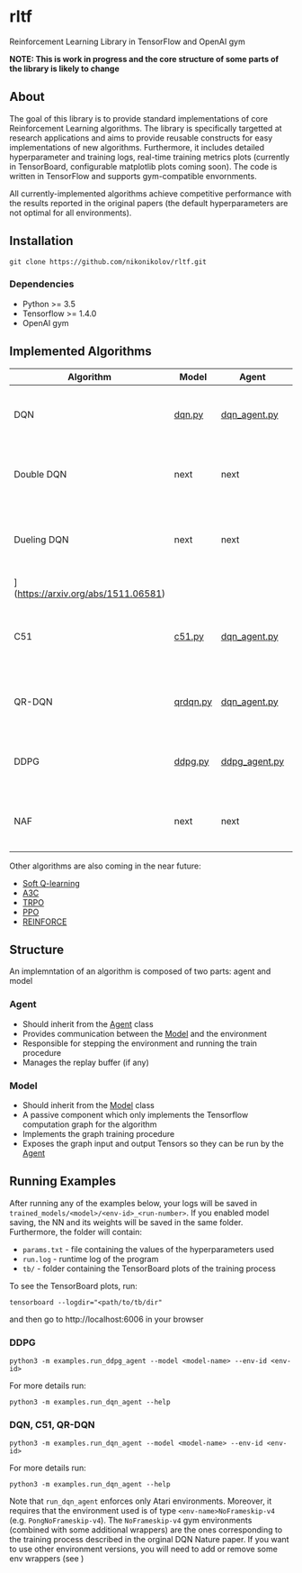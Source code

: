 # rltf
Reinforcement Learning Library in TensorFlow and OpenAI gym

**NOTE: This is work in progress and the core structure of some parts of the library is likely to change**

## About

The goal of this library is to provide standard implementations of core
Reinforcement Learning algorithms. The library is specifically targetted at
research applications and aims to provide reusable constructs for easy
implementations of new algorithms. Furthermore, it includes detailed
hyperparameter and training logs, real-time training metrics plots (currently
in TensorBoard, configurable matplotlib plots coming soon). The code is written
in TensorFlow and supports gym-compatible envornments.

All currently-implemented algorithms achieve competitive performance with the
results reported in the original papers (the default hyperparameters are not
optimal for all environments).


## Installation
```
git clone https://github.com/nikonikolov/rltf.git
```

### Dependencies
- Python >= 3.5
- Tensorflow >= 1.4.0
- OpenAI gym


## Implemented Algorithms

| Algorithm | Model | Agent | Orignal Paper |
| --- | --- | --- | --- |  
| DQN | [dqn.py](blob/master/rltf/models/dqn.py) | [dqn_agent.py](blob/master/rltf/agents/dqn_agent.py) | [Human-level control through deep reinforcement learning](https://www.nature.com/articles/nature14236) |
| Double DQN | next | next | [Deep Reinforcement Learning with Double Q-learning](https://arxiv.org/abs/1509.06461) |
| Dueling DQN | next | next | [Dueling Network Architectures for Deep Reinforcement Learning
](https://arxiv.org/abs/1511.06581) |
| C51 | [c51.py](blob/master/rltf/models/c51.py) | [dqn_agent.py](blob/master/rltf/agents/dqn_agent.py) | [A Distributional Perspective on Reinforcement Learning](https://arxiv.org/abs/1707.06887) |
| QR-DQN | [qrdqn.py](blob/master/rltf/models/qrdqn.py) | [dqn_agent.py](blob/master/rltf/agents/dqn_agent.py) | [Distributional Reinforcement Learning with Quantile Regression](https://arxiv.org/abs/1710.10044) |
| DDPG | [ddpg.py](blob/master/rltf/models/ddpg.py) | [ddpg_agent.py](blob/master/rltf/agents/ddpg_agent.py) | [Continuous control with deep reinforcement learning](https://arxiv.org/abs/1509.02971) |
| NAF | next | next | [Continuous Deep Q-Learning with Model-based Acceleration](https://arxiv.org/abs/1603.00748) |

Other algorithms are also coming in the near future:
- [Soft Q-learning](https://arxiv.org/abs/1702.08165)
- [A3C](https://arxiv.org/pdf/1602.01783.pdf)
- [TRPO](https://arxiv.org/abs/1502.05477)
- [PPO](https://arxiv.org/abs/1707.06347)
- [REINFORCE]()

## Structure

An implemntation of an algorithm is composed of two parts: agent and model

### Agent
- Should inherit from the [Agent](rltf/agents/agent.py) class
- Provides communication between the [Model](rltf/models/model.py) and the environment
- Responsible for stepping the environment and running the train procedure
- Manages the replay buffer (if any)

### Model
- Should inherit from the [Model](rltf/models/model.py) class
- A passive component which only implements the Tensorflow computation graph for the algorithm
- Implements the graph training procedure
- Exposes the graph input and output Tensors so they can be run by the [Agent](rltf/agents/agent.py)


## Running Examples

After running any of the examples below, your logs will be saved in 
`trained_models/<model>/<env-id>_<run-number>`. If you enabled model saving,
the NN and its weights will be saved in the same folder. Furthermore, the
folder will contain:
- `params.txt` - file containing the values of the hyperparameters used
- `run.log` - runtime log of the program
- `tb/` - folder containing the TensorBoard plots of the training process

To see the TensorBoard plots, run:
```
tensorboard --logdir="<path/to/tb/dir"
```
and then go to http://localhost:6006 in your browser

### DDPG
```
python3 -m examples.run_ddpg_agent --model <model-name> --env-id <env-id>
```
For more details run:
```
python3 -m examples.run_dqn_agent --help
```

### DQN, C51, QR-DQN

```
python3 -m examples.run_dqn_agent --model <model-name> --env-id <env-id>
```
For more details run:
```
python3 -m examples.run_dqn_agent --help
```


Note that `run_dqn_agent` enforces only Atari environments. Moreover, it
requires that the environment used is of type `<env-name>NoFrameskip-v4`
(e.g. `PongNoFrameskip-v4`). The `NoFrameskip-v4` gym environments (combined 
with some additional wrappers) are the ones corresponding to the training
process described in the orginal DQN Nature paper. If you want to use other
environment versions, you will need to add or remove some env wrappers 
(see [](rltf/env_wrap/atari.py))
